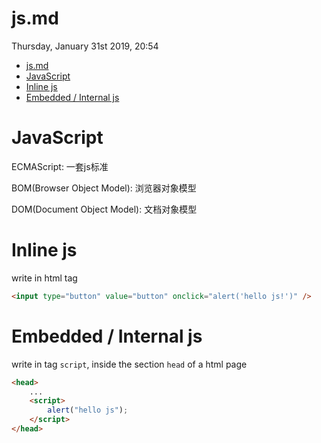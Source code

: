 # js.md
Thursday, January 31st 2019, 20:54


<!-- @import "[TOC]" {cmd="toc" depthFrom=1 depthTo=6 orderedList=false} -->
<!-- code_chunk_output -->

* [js.md](#jsmd)
* [JavaScript](#javascript)
* [Inline js](#inline-js)
* [Embedded / Internal js](#embedded-internal-js)

<!-- /code_chunk_output -->


# JavaScript

ECMAScript: 一套js标准

BOM(Browser Object Model): 浏览器对象模型

DOM(Document Object Model): 文档对象模型

# Inline js

write in html tag

```html
<input type="button" value="button" onclick="alert('hello js!')" />
```

# Embedded / Internal js

write in tag `script`, inside the section `head` of a html page

```html
<head>
    ...
    <script>
        alert("hello js");
    </script>
</head>
```
